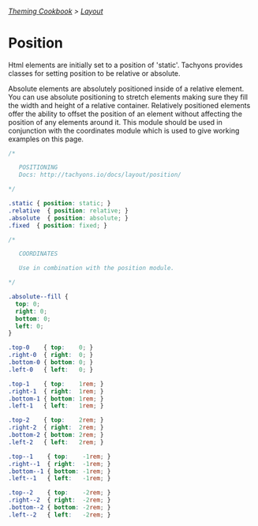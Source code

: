 ###### [Theming Cookbook](../index.md)  >  [Layout](./index.md)

# Position

Html elements are initially set to a position of 'static'. Tachyons provides classes for setting position to be relative or absolute.

Absolute elements are absolutely positioned inside of a relative element. You can use absolute positioning to stretch elements making sure they fill the width and height of a relative container. Relatively positioned elements offer the ability to offset the position of an element without affecting the position of any elements around it. This module should be used in conjunction with the coordinates module which is used to give working examples on this page.

```css
/*

   POSITIONING
   Docs: http://tachyons.io/docs/layout/position/

*/

.static { position: static; }
.relative  { position: relative; }
.absolute  { position: absolute; }
.fixed  { position: fixed; }

```

```css
/*

   COORDINATES

   Use in combination with the position module.

*/

.absolute--fill {
  top: 0;
  right: 0;
  bottom: 0;
  left: 0;
}

.top-0    { top:    0; }
.right-0  { right:  0; }
.bottom-0 { bottom: 0; }
.left-0   { left:   0; }

.top-1    { top:    1rem; }
.right-1  { right:  1rem; }
.bottom-1 { bottom: 1rem; }
.left-1   { left:   1rem; }

.top-2    { top:    2rem; }
.right-2  { right:  2rem; }
.bottom-2 { bottom: 2rem; }
.left-2   { left:   2rem; }

.top--1    { top:    -1rem; }
.right--1  { right:  -1rem; }
.bottom--1 { bottom: -1rem; }
.left--1   { left:   -1rem; }

.top--2    { top:    -2rem; }
.right--2  { right:  -2rem; }
.bottom--2 { bottom: -2rem; }
.left--2   { left:   -2rem; }

```

